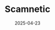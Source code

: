 ---  
layout: startup_page  
title: "Scamnetic"  
id: "scamnetic.com"  
permalink: "/scamneticscamnetic.com04232025/"  
website: "https://scamnetic.com/"  
funding_round: "Series A"  
funding_amount: "$13M"  
investors: "Roo Capital, 1st and Main Growth Partners, SaaS Ventures, Riptide Ventures"  
about: "Scamnetic uses advanced AI technology to protect individuals and businesses from digital threats. Its holistic scam-detection solution combats various scams through automated scans, identity verification, and scam intervention services. The company aims to restore trust in digital interactions."  
markets: "Cybersecurity, AI"  
hq: "Tampa, Florida, United States"  
founded_year: "2023"  
linkedin: "https://www.linkedin.com/company/scamnetic"  
twitter: "https://twitter.com/scamnetic"  
instagram: ""  
facebook: "https://www.facebook.com/61556643103162"  
crunchbase: "https://www.crunchbase.com/organization/scamnetic"  
pitchbook: "https://pitchbook.com/profiles/company/592590-70"  

date_display: "23-Apr-2025"  
date: "2025-04-23"

# SEO Optimization  
meta_title: "Scamnetic - Series A Funding ($13M)"  
meta_description: "Scamnetic, Scamnetic uses advanced AI technology to protect individuals and businesses from digital threats. Its holistic scam-detection solution combats various..."  
meta_keywords: "Scamnetic, Cybersecurity, AI, Series A funding"  
canonical_url: "https://startup.projectstartups.com/scamneticscamnetic.com04232025/"  
---